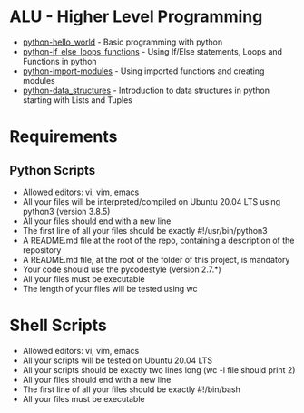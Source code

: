 # ALU - Higher Level Programming

- [python-hello_world](https://github.com/ephraimm-zm/alu-higher_level_programming/tree/main/python-hello_world) - Basic programming with python
- [python-if_else_loops_functions](https://github.com/ephraimm-zm/alu-higher_level_programming/tree/main/python-if_else_loops_functions) - Using If/Else statements, Loops and Functions in python
- [python-import-modules](https://github.com/ephraimm-zm/alu-higher_level_programming/tree/main/python-import_modules) - Using imported functions and creating modules
- [python-data_structures](https://github.com/ephraimm-zm/alu-higher_level_programming/tree/main/python-data_structures) - Introduction to data structures in python starting with Lists and Tuples

# Requirements
## Python Scripts
- Allowed editors: vi, vim, emacs
- All your files will be interpreted/compiled on Ubuntu 20.04 LTS using python3 (version 3.8.5)
- All your files should end with a new line
- The first line of all your files should be exactly #!/usr/bin/python3
- A README.md file at the root of the repo, containing a description of the repository
- A README.md file, at the root of the folder of this project, is mandatory
- Your code should use the pycodestyle (version 2.7.*)
- All your files must be executable
- The length of your files will be tested using wc

# Shell Scripts
- Allowed editors: vi, vim, emacs
- All your scripts will be tested on Ubuntu 20.04 LTS
- All your scripts should be exactly two lines long (wc -l file should print 2)
- All your files should end with a new line
- The first line of all your files should be exactly #!/bin/bash
- All your files must be executable
